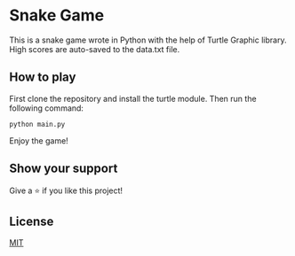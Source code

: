 # Snake Game

This is a snake game wrote in Python with the help of Turtle Graphic library. High scores are auto-saved to the data.txt file.

## How to play

First clone the repository and install the turtle module. Then run the following command:

```
python main.py
```

Enjoy the game!

## Show your support

Give a ⭐️ if you like this project!

## License

[MIT](LICENSE)